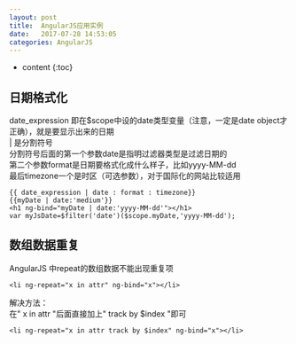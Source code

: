 ```yaml
---
layout: post
title:  AngularJS应用实例
date:   2017-07-28 14:53:05
categories: AngularJS
---
```


* content
{:toc}

## 日期格式化

date_expression 即在$scope中设的date类型变量（注意，一定是date object才正确），就是要显示出来的日期  
| 是分割符号  
分割符号后面的第一个参数date是指明过滤器类型是过滤日期的  
第二个参数format是日期要格式化成什么样子，比如yyyy-MM-dd  
最后timezone一个是时区（可选参数），对于国际化的网站比较适用  

	{{ date_expression | date : format : timezone}}
	{{myDate | date:'medium'}}
	<h1 ng-bind="myDate | date:'yyyy-MM-dd'"></h1>
	var myJsDate=$filter('date')($scope.myDate,'yyyy-MM-dd');

## 数组数据重复

AngularJS 中repeat的数组数据不能出现重复项  

	<li ng-repeat="x in attr" ng-bind="x"></li>  

解决方法：  
在" x in attr "后面直接加上" track by $index "即可  

	<li ng-repeat="x in attr track by $index" ng-bind="x"></li>  